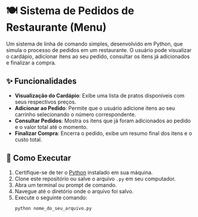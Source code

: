 # 🍽️ Sistema de Pedidos de Restaurante (Menu)

Um sistema de linha de comando simples, desenvolvido em Python, que simula o processo de pedidos em um restaurante. O usuário pode visualizar o cardápio, adicionar itens ao seu pedido, consultar os itens já adicionados e finalizar a compra.

## ✨ Funcionalidades

-   **Visualização do Cardápio**: Exibe uma lista de pratos disponíveis com seus respectivos preços.
-   **Adicionar ao Pedido**: Permite que o usuário adicione itens ao seu carrinho selecionando o número correspondente.
-   **Consultar Pedidos**: Mostra os itens que já foram adicionados ao pedido e o valor total até o momento.
-   **Finalizar Compra**: Encerra o pedido, exibe um resumo final dos itens e o custo total.

## 🚀 Como Executar

1.  Certifique-se de ter o [Python](https://www.python.org/downloads/) instalado em sua máquina.
2.  Clone este repositório ou salve o arquivo `.py` em seu computador.
3.  Abra um terminal ou prompt de comando.
4.  Navegue até o diretório onde o arquivo foi salvo.
5.  Execute o seguinte comando:
    ```bash
    python nome_do_seu_arquivo.py
    ```

